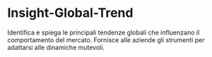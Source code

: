# Insight-Global-Trend
Identifica e spiega le principali tendenze globali che influenzano il comportamento del mercato. Fornisce alle aziende gli strumenti per adattarsi alle dinamiche mutevoli.
